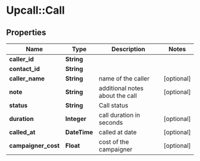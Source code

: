 # Upcall::Call

## Properties
Name | Type | Description | Notes
------------ | ------------- | ------------- | -------------
**caller_id** | **String** |  | 
**contact_id** | **String** |  | 
**caller_name** | **String** | name of the caller | [optional] 
**note** | **String** | additional notes about the call | [optional] 
**status** | **String** | Call status | 
**duration** | **Integer** | call duration in seconds | [optional] 
**called_at** | **DateTime** | called at date | [optional] 
**campaigner_cost** | **Float** | cost of the campaigner | [optional] 


